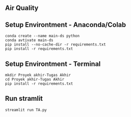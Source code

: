 ## Air Quality
## Setup Environtment - Anaconda/Colab
```
conda create --name main-ds python
conda avtivate main-ds
pip install --no-cache-dir -r requirements.txt
pip install -r requirements.txt
```
## Setup Environtment - Terminal
```
mkdir Proyek akhir-Tugas Akhir
cd Proyek akhir-Tugas Akhir
pip install -r requirements.txt
```
## Run stramlit
```
streamlit run TA.py
